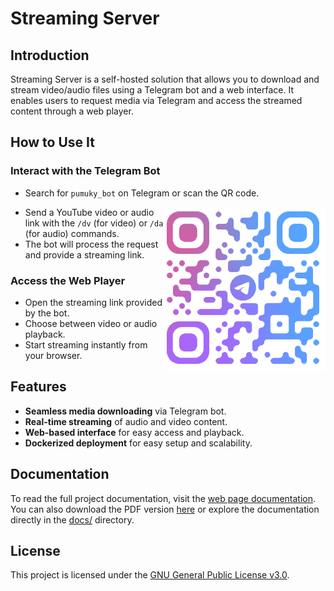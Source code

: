 # Streaming Server

## Introduction

Streaming Server is a self-hosted solution that allows you to download and stream video/audio files using a Telegram bot and a web interface. It enables users to request media via Telegram and access the streamed content through a web player.

## How to Use It

### Interact with the Telegram Bot

- Search for `pumuky_bot` on Telegram or scan the QR code.

<img src="docs/assets/pumukybot.png" align="right" alt="pumuky_bot Telegram bot QR">

- Send a YouTube video or audio link with the `/dv` (for video) or `/da` (for audio) commands.
- The bot will process the request and provide a streaming link.

### Access the Web Player

- Open the streaming link provided by the bot.
- Choose between video or audio playback.
- Start streaming instantly from your browser.

## Features

- **Seamless media downloading** via Telegram bot.
- **Real-time streaming** of audio and video content.
- **Web-based interface** for easy access and playback.
- **Dockerized deployment** for easy setup and scalability.

## Documentation

To read the full project documentation, visit the [web page documentation](https://pumukydev.github.io/stream-server).
You can also download the PDF version [here](https://github.com/PumukyDev/stream-server/blob/gh-pages/ebook.pdf) or explore the documentation directly in the [docs/](https://github.com/PumukyDev/stream-server/tree/main/docs) directory.

## License

This project is licensed under the [GNU General Public License v3.0](https://github.com/PumukyDev/stream-server/blob/main/LICENSE).
